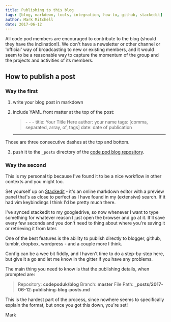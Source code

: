 ```yaml
---
title: Publishing to this blog
tags: [blog, markdown, tools, integration, how-to, github, stackedit]
author: Mark Mitchell
date: 2017-06-12 
---
```

All code pod members are encouraged to contribute to the blog (should they have the inclination!). We don't have a newsletter or other channel or 'official' way of broadcasting to new or existing members, and it would seem to be a reasonable way to capture the momentum of the group and the projects and activities of its members.

## How to publish a post
### Way the first

1) write your blog post in markdown

2) include YAML front matter at the top of the post:
	>\- - -
	title: Your Title Here
	author: your name
	tags: [comma, separated, array, of, tags]
	date: date of publication
	- - - 

Those are three consecutive dashes at the top and bottom.

3) push it to the `_posts` directory of the [code pod blog repository](https://github.com/codepoduk/blog).

### Way the second

This is my personal tip because I've found it to be a nice workflow in other contexts and you might too.

Set yourself up on [Stackedit](stackedit.io/editor) - it's an online markdown editor with a preview panel that's as close to perfect as I have found in my (extensive) search. If it had vim keybindings I think I'd be pretty much there.

I've synced stackedit to my googledrive, so now whenever I want to type something for whatever reason I just open the browser and go at it. It'll save every few seconds and you don't need to thing about where you're saving it or retrieving it from later.

One of the best features is the ability to publish directly to blogger,  github, tumblr, dropbox, wordpress - and a couple more I think.

Config can be a wee bit fiddly, and I haven't time to do a step-by-step here, but give it a go and let me know in the gitter if you have any problems.

The main thing you need to know is that the publishing details, when prompted are:

>Repository:  **codepoduk/blog**
Branch:   **master**
File Path:   **_posts/2017-06-12-publishing-blog-posts.md**

This is the hardest part of the process, since nowhere seems to specifically explain the format, but once you got this down, you're set!

Mark 